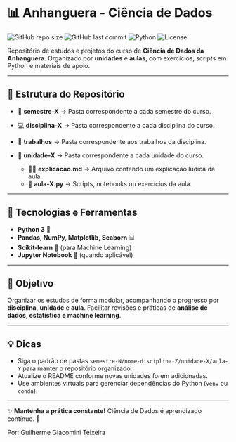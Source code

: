 # 📊 Anhanguera - Ciência de Dados

![GitHub repo size](https://img.shields.io/github/repo-size/ggiacomini2012/anhanguera-ciencia-de-dados)
![GitHub last commit](https://img.shields.io/github/last-commit/ggiacomini2012/anhanguera-ciencia-de-dados)
![Python](https://img.shields.io/badge/Python-3.10%2B-blue)
![License](https://img.shields.io/badge/license-MIT-green)

Repositório de estudos e projetos do curso de **Ciência de Dados da Anhanguera**.
Organizado por **unidades** e **aulas**, com exercícios, scripts em Python e materiais de apoio.

---

## 📂 Estrutura do Repositório

- 📅 **semestre-X** → Pasta correspondente a cada semestre do curso.
- 💻 **disciplina-X** → Pasta correspondente a cada disciplina do curso.
- 📁 **trabalhos** → Pasta correspondente aos trabalhos da disciplina.
- 📁 **unidade-X** → Pasta correspondente a cada unidade do curso.

  - 👨‍🏫 **explicacao.md** → Arquivo contendo um explicação lúdica da aula.
  - 🐍 **aula-X.py** → Scripts, notebooks ou exercícios da aula.

---

## 🚀 Tecnologias e Ferramentas

- **Python 3** 🐍
- **Pandas, NumPy, Matplotlib, Seaborn** 📊
- **Scikit-learn** 🤖 (para Machine Learning)
- **Jupyter Notebook** 📓 (quando aplicável)

---

## 🎯 Objetivo

Organizar os estudos de forma modular, acompanhando o progresso por **disciplina**, **unidade** e **aula**.
Facilitar revisões e práticas de **análise de dados, estatística e machine learning**.

---

## 💡 Dicas

- Siga o padrão de pastas `semestre-N/nome-disciplina-Z/unidade-X/aula-Y` para manter o repositório organizado.
- Atualize o README conforme novas unidades forem adicionadas.
- Use ambientes virtuais para gerenciar dependências do Python (`venv` ou `conda`).

---

✨ **Mantenha a prática constante!** Ciência de Dados é aprendizado contínuo. 🚀

Por: Guilherme Giacomini Teixeira
